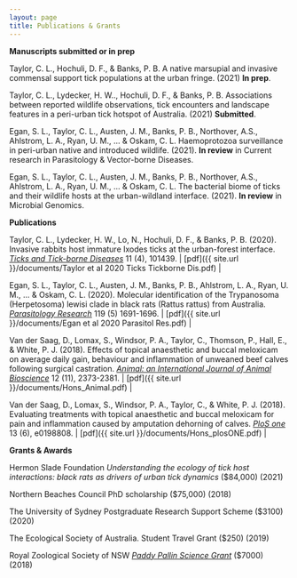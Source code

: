 ```yaml
---
layout: page
title: Publications & Grants
---
```


**Manuscripts submitted or in prep**

Taylor, C. L., Hochuli, D. F., & Banks, P. B. A native marsupial and invasive commensal support tick populations at the urban fringe. (2021) **In prep**.

Taylor, C. L., Lydecker, H. W.., Hochuli, D. F., & Banks, P. B. Associations between reported wildlife observations, tick encounters and landscape features in a peri-urban tick hotspot of Australia. (2021) **Submitted**.

Egan, S. L., Taylor, C. L., Austen, J. M., Banks, P. B., Northover, A.S., Ahlstrom, L. A., Ryan, U. M., ... & Oskam, C. L. Haemoprotozoa surveillance in peri-urban native and introduced wildlife. (2021). **In review** in Current research in Parasitology & Vector-borne Diseases.

Egan, S. L., Taylor, C. L., Austen, J. M., Banks, P. B., Northover, A.S., Ahlstrom, L. A., Ryan, U. M., ... & Oskam, C. L. The bacterial biome of ticks and their wildlife hosts at the urban-wildland interface. (2021). **In review** in Microbial Genomics.


**Publications**

Taylor, C. L., Lydecker, H. W., Lo, N., Hochuli, D. F., & Banks, P. B. (2020). Invasive rabbits host immature Ixodes ticks at the urban-forest interface. [_Ticks and Tick-borne Diseases_](https://doi.org/10.1016/j.ttbdis.2020.101439) 11 (4), 101439. | [pdf]({{ site.url }}/documents/Taylor et al 2020 Ticks Tickborne Dis.pdf) |

Egan, S. L., Taylor, C. L., Austen, J. M., Banks, P. B., Ahlstrom, L. A., Ryan, U. M., ... & Oskam, C. L. (2020). Molecular identification of the Trypanosoma (Herpetosoma) lewisi clade in black rats (Rattus rattus) from Australia. [_Parasitology Research_](https://doi-org.ezproxy.library.sydney.edu.au/10.1007/s00436-020-06653-z) 119 (5) 1691-1696. | [pdf]({{ site.url }}/documents/Egan et al 2020 Parasitol Res.pdf) |

Van der Saag, D., Lomax, S., Windsor, P. A., Taylor, C., Thomson, P., Hall, E., & White, P. J. (2018). Effects of topical anaesthetic and buccal meloxicam on average daily gain, behaviour and inflammation of unweaned beef calves following surgical castration. [_Animal: an International Journal of Animal Bioscience_](https://doi.org/10.1017/S1751731118000216) 12 (11), 2373-2381. | [pdf]({{ site.url }}/documents/Hons_Animal.pdf) |

Van der Saag, D., Lomax, S., Windsor, P. A., Taylor, C., & White, P. J. (2018). Evaluating treatments with topical anaesthetic and buccal meloxicam for pain and inflammation caused by amputation dehorning of calves. [_PloS one_](https://doi.org/10.1371/journal.pone.0198808) 13 (6), e0198808. | [pdf]({{ site.url }}/documents/Hons_plosONE.pdf) |

**Grants & Awards**

Hermon Slade Foundation
_Understanding the ecology of tick host interactions: black rats as drivers of urban tick dynamics_ ($84,000) (2021) 

Northern Beaches Council PhD scholarship ($75,000) (2018)   

The University of Sydney Postgraduate Research Support Scheme ($3100) (2020)

The Ecological Society of Australia. Student Travel Grant ($250) (2019)   

Royal Zoological Society of NSW [_Paddy Pallin Science Grant_](https://www.rzsnsw.org.au/documents/item/71) ($7000) (2018)


